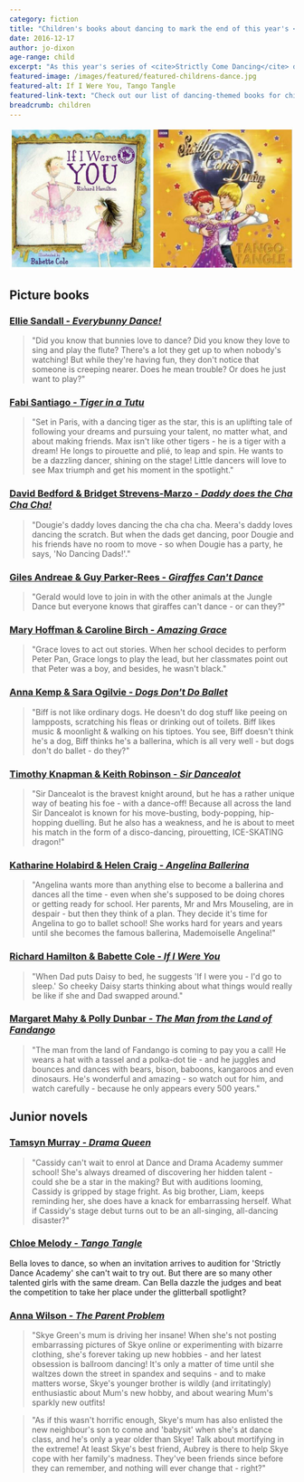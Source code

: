 ```yaml
---
category: fiction
title: "Children's books about dancing to mark the end of this year's <cite>Strictly</cite>"
date: 2016-12-17
author: jo-dixon
age-range: child
excerpt: "As this year's series of <cite>Strictly Come Dancing</cite> draws to a close, why not pick up a dancing-themed book for your child?"
featured-image: /images/featured/featured-childrens-dance.jpg
featured-alt: If I Were You, Tango Tangle
featured-link-text: "Check out our list of dancing-themed books for children."
breadcrumb: children
---
```


![If I Were You, Tango Tangle](/images/featured/featured-childrens-dance.jpg)

<h2>Picture books</h2>

<h3><a href="https://suffolk.spydus.co.uk/cgi-bin/spydus.exe/ENQ/OPAC/BIBENQ?BRN=2069572">Ellie Sandall - <cite>Everybunny Dance!</cite></a></h3>

> "Did you know that bunnies love to dance? Did you know they love to sing and play the flute? There's a lot they get up to when nobody's watching! But while they're having fun, they don't notice that someone is creeping nearer. Does he mean trouble? Or does he just want to play?"

<h3><a href="https://suffolk.spydus.co.uk/cgi-bin/spydus.exe/ENQ/OPAC/BIBENQ?BRN=2003009">Fabi Santiago - <cite>Tiger in a Tutu</cite></a></h3>

> "Set in Paris, with a dancing tiger as the star, this is an uplifting tale of following your dreams and pursuing your talent, no matter what, and about making friends. Max isn't like other tigers - he is a tiger with a dream! He longs to pirouette and plié, to leap and spin. He wants to be a dazzling dancer, shining on the stage! Little dancers will love to see Max triumph and get his moment in the spotlight."

<h3><a href="https://suffolk.spydus.co.uk/cgi-bin/spydus.exe/ENQ/OPAC/BIBENQ?BRN=462672">David Bedford &amp; Bridget Strevens-Marzo - <cite>Daddy does the Cha Cha Cha!</cite></a></h3>

> "Dougie's daddy loves dancing the cha cha cha. Meera's daddy loves dancing the scratch. But when the dads get dancing, poor Dougie and his friends have no room to move - so when Dougie has a party, he says, 'No Dancing Dads!'."

<h3><a href="https://suffolk.spydus.co.uk/cgi-bin/spydus.exe/ENQ/OPAC/BIBENQ?BRN=1651408">Giles Andreae &amp; Guy Parker-Rees - <cite>Giraffes Can't Dance</cite></a></h3>

> "Gerald would love to join in with the other animals at the Jungle Dance but everyone knows that giraffes can't dance - or can they?"

<h3><a href="https://suffolk.spydus.co.uk/cgi-bin/spydus.exe/ENQ/OPAC/BIBENQ?BRN=1814365">Mary Hoffman &amp; Caroline Birch - <cite>Amazing Grace</cite></a></h3>

>"Grace loves to act out stories. When her school decides to perform Peter Pan, Grace longs to play the lead, but her classmates point out that Peter was a boy, and besides, he wasn't black."

<h3><a href="https://suffolk.spydus.co.uk/cgi-bin/spydus.exe/ENQ/OPAC/BIBENQ?BRN=518237">Anna Kemp &amp; Sara Ogilvie - <cite>Dogs Don't Do Ballet</cite></a></h3>

> "Biff is not like ordinary dogs. He doesn't do dog stuff like peeing on lampposts, scratching his fleas or drinking out of toilets. Biff likes music & moonlight & walking on his tiptoes. You see, Biff doesn't think he's a dog, Biff thinks he's a ballerina, which is all very well - but dogs don't do ballet - do they?"

<h3><a href="https://suffolk.spydus.co.uk/cgi-bin/spydus.exe/ENQ/OPAC/BIBENQ?BRN=2076967">Timothy Knapman &amp; Keith Robinson - <cite>Sir Dancealot</cite></a></h3>

> "Sir Dancealot is the bravest knight around, but he has a rather unique way of beating his foe - with a dance-off! Because all across the land Sir Dancealot is known for his move-busting, body-popping, hip-hopping duelling. But he also has a weakness, and he is about to meet his match in the form of a disco-dancing, pirouetting, ICE-SKATING dragon!"

<h3><a href="https://suffolk.spydus.co.uk/cgi-bin/spydus.exe/ENQ/OPAC/BIBENQ?BRN=1372116">Katharine Holabird &amp; Helen Craig - <cite>Angelina Ballerina</cite></a></h3>

> "Angelina wants more than anything else to become a ballerina and dances all the time - even when she's supposed to be doing chores or getting ready for school. Her parents, Mr and Mrs Mouseling, are in despair - but then they think of a plan. They decide it's time for Angelina to go to ballet school! She works hard for years and years until she becomes the famous ballerina, Mademoiselle Angelina!"

<h3><a href="https://suffolk.spydus.co.uk/cgi-bin/spydus.exe/ENQ/OPAC/BIBENQ?BRN=42719">Richard Hamilton &amp; Babette Cole - <cite>If I Were You</cite></a></h3>

> "When Dad puts Daisy to bed, he suggests 'If I were you - I'd go to sleep.' So cheeky Daisy starts thinking about what things would really be like if she and Dad swapped around."

<h3><a href="https://suffolk.spydus.co.uk/cgi-bin/spydus.exe/ENQ/OPAC/BIBENQ?BRN=1464455
">Margaret Mahy &amp; Polly Dunbar - <cite>The Man from the Land of Fandango</cite></a></h3>

> "The man from the land of Fandango is coming to pay you a call! He wears a hat with a tassel and a polka-dot tie - and he juggles and bounces and dances with bears, bison, baboons, kangaroos and even dinosaurs. He's wonderful and amazing - so watch out for him, and watch carefully - because he only appears every 500 years."

<h2>Junior novels</h2>

<h3><a href="https://suffolk.spydus.co.uk/cgi-bin/spydus.exe/ENQ/OPAC/BIBENQ?BRN=1887996">Tamsyn Murray - <cite>Drama Queen</cite></a></h3>

> "Cassidy can't wait to enrol at Dance and Drama Academy summer school! She's always dreamed of discovering her hidden talent - could she be a star in the making? But with auditions looming, Cassidy is gripped by stage fright. As big brother, Liam, keeps reminding her, she does have a knack for embarrassing herself. What if Cassidy's stage debut turns out to be an all-singing, all-dancing disaster?"

<h3><a href="https://suffolk.spydus.co.uk/cgi-bin/spydus.exe/ENQ/OPAC/BIBENQ?BRN=620639">Chloe Melody - <cite>Tango Tangle</cite></a></h3>

Bella loves to dance, so when an invitation arrives to audition for 'Strictly Dance Academy' she can't wait to try out. But there are so many other talented girls with the same dream. Can Bella dazzle the judges and beat the competition to take her place under the glitterball spotlight?

<h3><a href="https://suffolk.spydus.co.uk/cgi-bin/spydus.exe/ENQ/OPAC/BIBENQ?BRN=1927476">Anna Wilson - <cite>The Parent Problem</cite></a></h3>

> "Skye Green's mum is driving her insane! When she's not posting embarrassing pictures of Skye online or experimenting with bizarre clothing, she's forever taking up new hobbies - and her latest obsession is ballroom dancing! It's only a matter of time until she waltzes down the street in spandex and sequins - and to make matters worse, Skye's younger brother is wildly (and irritatingly) enthusiastic about Mum's new hobby, and about wearing Mum's sparkly new outfits!

> "As if this wasn't horrific enough, Skye's mum has also enlisted the new neighbour's son to come and 'babysit' when she's at dance class, and he's only a year older than Skye! Talk about mortifying in the extreme! At least Skye's best friend, Aubrey is there to help Skye cope with her family's madness. They've been friends since before they can remember, and nothing will ever change that - right?"
